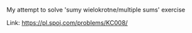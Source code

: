 My attempt to solve 'sumy wielokrotne/multiple sums' exercise

Link: https://pl.spoj.com/problems/KC008/